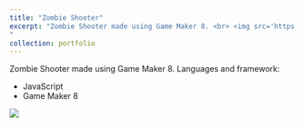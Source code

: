 ```yaml
---
title: "Zombie Shooter"
excerpt: "Zombie Shooter made using Game Maker 8. <br> <img src='https://arijeetbaruah.github.io/images/zombie1.png'/>
"
collection: portfolio
---
```


Zombie Shooter made using Game Maker 8.
Languages and framework: 

<ul>
<li>JavaScript</li>
<li>Game Maker 8</li>
</ul>

<img src='https://arijeetbaruah.github.io/images/zombie1.png'/>
